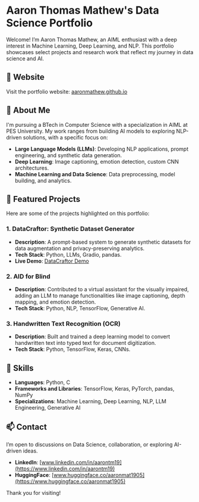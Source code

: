# Aaron Thomas Mathew's Data Science Portfolio

Welcome! I’m Aaron Thomas Mathew, an AIML enthusiast with a deep interest in Machine Learning, Deep Learning, and NLP. This portfolio showcases select projects and research work that reflect my journey in data science and AI. 

## 🔗 Website

Visit the portfolio website: [aaronmathew.github.io](https://aaronmathew.github.io)

## 💼 About Me

I'm pursuing a BTech in Computer Science with a specialization in AIML at PES University. My work ranges from building AI models to exploring NLP-driven solutions, with a specific focus on:

- **Large Language Models (LLMs)**: Developing NLP applications, prompt engineering, and synthetic data generation.
- **Deep Learning**: Image captioning, emotion detection, custom CNN architectures.
- **Machine Learning and Data Science**: Data preprocessing, model building, and analytics.

## 📂 Featured Projects

Here are some of the projects highlighted on this portfolio:

### 1. DataCraftor: Synthetic Dataset Generator
   - **Description**: A prompt-based system to generate synthetic datasets for data augmentation and privacy-preserving analytics.
   - **Tech Stack**: Python, LLMs, Gradio, pandas.
   - **Live Demo**: [DataCraftor Demo](#)

### 2. AID for Blind
   - **Description**: Contributed to a virtual assistant for the visually impaired, adding an LLM to manage functionalities like image captioning, depth mapping, and emotion detection.
   - **Tech Stack**: Python, NLP, TensorFlow, Generative AI.

### 3. Handwritten Text Recognition (OCR)
   - **Description**: Built and trained a deep learning model to convert handwritten text into typed text for document digitization.
   - **Tech Stack**: Python, TensorFlow, Keras, CNNs.

## 🚀 Skills

- **Languages**: Python, C
- **Frameworks and Libraries**: TensorFlow, Keras, PyTorch, pandas, NumPy
- **Specializations**: Machine Learning, Deep Learning, NLP, LLM Engineering, Generative AI

## 📫 Contact

I’m open to discussions on Data Science, collaboration, or exploring AI-driven ideas.

- **LinkedIn**: [www.linkedin.com/in/aarontm19](https://www.linkedin.com/in/aarontm19)
- **HuggingFace**: [www.huggingface.co/aaronmat1905](https://www.huggingface.co/aaronmat1905)

Thank you for visiting!
